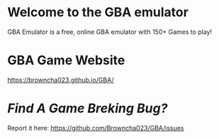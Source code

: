 # Welcome to the GBA emulator

GBA Emulator is a free, online GBA emulator with 150+ Games to play!

# GBA Game Website

https://browncha023.github.io/GBA/

# *Find A Game Breking Bug?*

Report it here: https://github.com/Browncha023/GBA/issues
